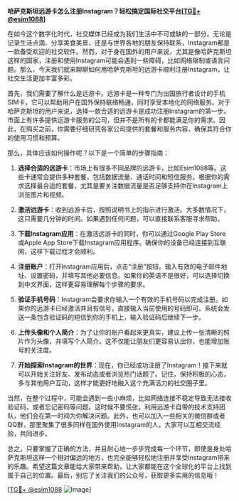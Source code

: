 **哈萨克斯坦远游卡怎么注册Instagram？轻松搞定国际社交平台[[TG💪+ @esim1088](https://t.me/s/esim1088)]**

在如今这个数字化时代，社交媒体已经成为我们生活中不可或缺的一部分。无论是记录生活点滴、分享美食美景，还是与世界各地的朋友保持联系，Instagram都是一款备受欢迎的社交软件。然而，对于身在国外的用户来说，尤其是像哈萨克斯坦这样的国家，注册和使用Instagram可能会遇到一些障碍，比如网络限制或语言问题。那么，今天我们就来聊聊如何用哈萨克斯坦的远游卡顺利注册Instagram，让社交生活更加丰富多彩。

首先，我们需要了解什么是远游卡。远游卡是一种专门为出国旅行者设计的手机SIM卡，它可以帮助用户在国外保持联络畅通，同时享受本地化的网络服务。对于哈萨克斯坦的用户来说，选择一款合适的远游卡是成功注册Instagram的第一步。市面上有许多提供远游卡服务的公司，但并不是所有的卡都能满足你的需求。因此，在购买之前，你需要仔细研究各家公司提供的套餐和服务内容，确保其符合你的使用习惯和预算。

那么，具体应该如何操作呢？以下是一个简单的步骤指南：

1. **选择合适的远游卡**：市场上有很多不同品牌的远游卡，比如Esim1088等。这些卡通常会提供多种套餐，包括数据流量、通话时间和短信服务。根据你的需求选择最合适的套餐，尤其是要关注数据流量是否足够支持你在Instagram上浏览图片和视频。

2. **激活远游卡**：收到远游卡后，按照说明书上的指示进行激活。大多数情况下，这只需要几分钟的时间。如果遇到任何问题，可以直接联系客服寻求帮助。

3. **下载Instagram应用**：在激活远游卡的同时，你可以通过Google Play Store或Apple App Store下载Instagram应用程序。确保你的设备已经连接到互联网，这样下载过程才会顺利。

4. **注册账户**：打开Instagram应用后，点击“注册”按钮。输入有效的电子邮件地址、设置密码，并填写其他必要信息。如果你的英语不是很好，可以选择切换到中文界面，这样更容易理解每个步骤的要求。

5. **验证手机号码**：Instagram会要求你输入一个有效的手机号码以完成注册。如果你的远游卡已经激活并且有信号，直接输入当前使用的号码即可。系统会发送一条包含验证码的短信到你的手机上，输入验证码后继续下一步。

6. **上传头像和个人简介**：为了让你的账户看起来更真实，建议上传一张清晰的照片作为头像，并填写个人简介。这不仅能让朋友们更容易认出你，也能增加账号的关注度。

7. **开始探索Instagram的世界**：现在，你已经成功注册了Instagram！接下来就可以开始关注好友、发布动态或者浏览热门话题了。记住，保持积极的心态，多与其他用户互动，这样才能更好地融入这个充满活力的社交圈子里。

当然，在整个过程中，可能会遇到一些小麻烦，比如网络连接不稳定导致无法接收验证码，或者忘记密码等问题。这时候不要慌张，利用远游卡自带的技术支持团队，他们会在第一时间为你解决问题。此外，也可以加入一些相关的微信群或者QQ群，那里聚集了很多同样在国外使用Instagram的人，大家可以互相交流经验，共同进步。

总之，只要掌握了正确的方法，并且耐心地一步步完成每一个环节，即使是身处哈萨克斯坦这样一个相对偏远的地方，也完全能够轻松地注册并享受Instagram带来的乐趣。希望这篇文章能给大家带来帮助，让大家都能在这个全球化的平台上找到属于自己的位置。最后，别忘了关注我们的公众号，获取更多实用的信息哦！

[[TG💪+ @esim1088](https://t.me/s/esim1088) ![Image](https://i.postimg.cc/4NQfJmqS/Snipaste-2025-05-13-00-14-12.png)]